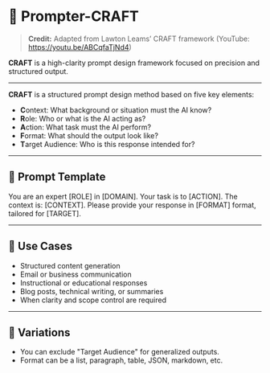 # 🧠 Prompter-CRAFT

> **Credit:** Adapted from Lawton Leams’ CRAFT framework (YouTube: https://youtu.be/ABCqfaTjNd4)

**CRAFT** is a high-clarity prompt design framework focused on precision and structured output.

---

**CRAFT** is a structured prompt design method based on five key elements:

- **C**ontext: What background or situation must the AI know?
- **R**ole: Who or what is the AI acting as?
- **A**ction: What task must the AI perform?
- **F**ormat: What should the output look like?
- **T**arget Audience: Who is this response intended for?

---

## 🧠 Prompt Template

You are an expert [ROLE] in [DOMAIN].
Your task is to [ACTION].
The context is: [CONTEXT].
Please provide your response in [FORMAT] format, tailored for [TARGET].

---

## 🧩 Use Cases

- Structured content generation  
- Email or business communication  
- Instructional or educational responses  
- Blog posts, technical writing, or summaries  
- When clarity and scope control are required

---

## 🔄 Variations

- You can exclude "Target Audience" for generalized outputs.  
- Format can be a list, paragraph, table, JSON, markdown, etc.
